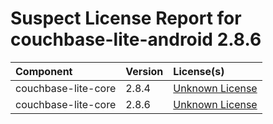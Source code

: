 
Suspect License Report for couchbase-lite-android 2.8.6
=======================================================

|Component|Version|License(s)|
| :--- | :--- | :--- |
|couchbase-lite-core|2.8.4|[Unknown License](../../license-data/00000000-0010-0000-0000-000000000000.txt)|
|couchbase-lite-core|2.8.6|[Unknown License](../../license-data/00000000-0010-0000-0000-000000000000.txt)|
